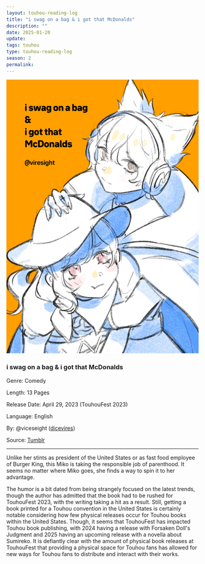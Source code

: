 ```yaml
---
layout: touhou-reading-log
title: "i swag on a bag & i got that McDonalds"
description: ""
date: 2025-01-20
update: 
tags: touhou
type: touhou-reading-log
season: 2
permalink:
---
```

![i swag on a bag & i got that McDonalds.webp](/images/indexes-extras/touhou-reading-log/S2/02/swagCover.webp)

### i swag on a bag & i got that McDonalds

Genre: Comedy

Length: 13 Pages

Release Date: April 29, 2023 (TouhouFest 2023)

Language: English

By: @viceseight ([dicevires](https://www.etsy.com/shop/dicevires?listing_id=1709883236&from_page=listing))

Source: [Tumblr](https://dicevires.tumblr.com/post/723953242036469760/mikosaki-book-from-touhoufest-in-april-it-was-my)

- - -

Unlike her stints as president of the United States or as fast food employee of Burger King, this Miko is taking the responsible job of parenthood. It seems no matter where Miko goes, she finds a way to spin it to her advantage.

The humor is a bit dated from being strangely focused on the latest trends, though the author has admitted that the book had to be rushed for TouhouFest 2023, with the writing taking a hit as a result. Still, getting a book printed for a Touhou convention in the United States is certainly notable considering how few physical releases occur for Touhou books within the United States. Though, it seems that TouhouFest has impacted Touhou book publishing, with 2024 having a release with Forsaken Doll's Judgment and 2025 having an upcoming release with a novella about Sumireko. It is defiantly clear with the amount of physical book releases at TouhouFest that providing a physical space for Touhou fans has allowed for new ways for Touhou fans to distribute and interact with their works.